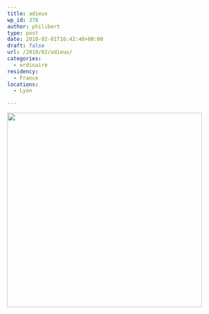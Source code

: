 ```yaml
---
title: adieux
wp_id: 378
author: philibert
type: post
date: 2010-02-01T16:42:40+00:00
draft: false
url: /2010/02/adieux/
categories:
  - ordinaire
residency:
  - France
locations:
  - Lyon

---
```

[<img class="alignnone size-large wp-image-377" title="IMG_1788" src="/uploads/2010/02/IMG_1788-1024x768.jpg" alt="" width="450" srcset="/uploads/2010/02/IMG_1788-1024x768.jpg 1024w, /uploads/2010/02/IMG_1788-300x225.jpg 300w, /uploads/2010/02/IMG_1788.jpg 1280w" sizes="(max-width: 1024px) 100vw, 1024px" />][1]

 [1]: /uploads/2010/02/IMG_1788.jpg
